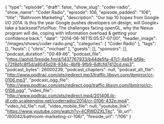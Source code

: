 {
  "type": "episode",
  "draft": false,
  "show_slug": "coder-radio",
  "show_name": "Coder Radio",
  "episode": 106,
  "episode_padded": "106",
  "title": "Bathroom Marketing",
  "description": "Our top 10 hopes from Google I/O 2014. Is this the year Google pushes developers on design, will Google+ take a backseat?\n\nPlus: The challenges facing openGL, why the Nexus program will die, coping with information overload & getting your confidence back.",
  "date": "2014-06-16T15:05:57-07:00",
  "header_image": "/images/shows/coder-radio.png",
  "categories": [
    "Coder Radio"
  ],
  "tags": [],
  "hosts": [
    "chris",
    "michael"
  ],
  "guests": [],
  "sponsors": [],
  "podcast_duration": "00:49:46",
  "podcast_file": "https://aphid.fireside.fm/d/1437767933/b44de5fa-47c1-4e94-bf9e-c72f8d1c8f5d/a8045d28-934c-4bf8-9fb9-6dfcfd7412cd.mp3",
  "podcast_bytes": 26000239,
  "podcast_chapters": null,
  "podcast_alt_file": "http://www.podtrac.com/pts/redirect.mp3/traffic.libsyn.com/jbmirror/cr-0106.mp3",
  "podcast_ogg_file": "http://www.podtrac.com/pts/redirect.ogg/traffic.libsyn.com/jbmirror/cr-0106.ogg",
  "video_file": "http://www.podtrac.com/pts/redirect.mp4/201406.jb-dl.cdn.scaleengine.net/coderradio/2014/cr-0106-432p.mp4",
  "video_hd_file": null,
  "video_mobile_file": null,
  "youtube_link": "https://www.youtube.com/watch?v=4CRWDZXLTkc",
  "jb_url": "/60042/bathroom-marketing-cr-106/",
  "fireside_url": "/106"
}

